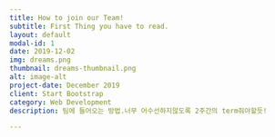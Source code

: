 ```yaml
---
title: How to join our Team!
subtitle: First Thing you have to read.
layout: default
modal-id: 1
date: 2019-12-02
img: dreams.png
thumbnail: dreams-thumbnail.png
alt: image-alt
project-date: December 2019
client: Start Bootstrap
category: Web Development
description: 팀에 들어오는 방법.너무 어수선하지않도록 2주간의 term줘야할듯!

---
```

